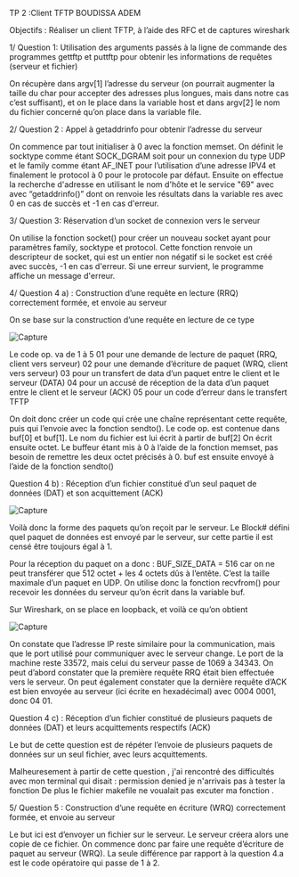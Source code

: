 TP 2 :Client TFTP                                                                                        BOUDISSA ADEM 


Objectifs : Réaliser un client TFTP, à l’aide des RFC et de captures wireshark

1/ Question 1: Utilisation des arguments passés à la ligne de commande des programmes gettftp et puttftp pour obtenir les informations de requêtes (serveur et fichier)

On récupère dans argv[1] l’adresse du serveur (on pourrait augmenter la taille du char pour accepter des adresses plus longues, mais dans notre cas c’est suffisant), et on le place dans la variable host
et dans argv[2] le nom du fichier concerné qu’on place dans la variable file.

2/ Question 2 : Appel à getaddrinfo pour obtenir l’adresse du serveur 

On commence par tout initialiser à 0 avec la fonction memset.
On définit le socktype comme étant SOCK_DGRAM soit pour un connexion du type UDP et le family comme étant AF_INET pour l’utilisation d’une adresse IPV4 et finalement le protocol à 0 pour le protocole par défaut. 
Ensuite on effectue la recherche d'adresse en utilisant le nom d'hôte et le service "69" avec avec “getaddrinfo()” dont on renvoie les résultats dans la variable res avec 0 en cas de succès et -1 en cas d'erreur.  

3/ Question 3: Réservation d’un socket de connexion vers le serveur 

On utilise la fonction socket() pour créer un nouveau socket ayant pour paramètres family, socktype et protocol.
Cette fonction renvoie un descripteur de socket, qui est un entier non négatif si le socket est créé avec succès, -1 en cas d'erreur.
Si une erreur survient, le programme affiche un message d'erreur. 

4/ Question 4 a) : Construction d’une requête en lecture (RRQ) correctement formée, et envoie au serveur

On se base sur la construction d’une requête en lecture de ce type 




![Capture](https://github.com/Ademensea/TP2_TFTP_BOUDISSA/assets/152478943/b8766f4b-7108-4fb5-82a5-8cfb50c6a028)


Le code op. va de 1 à 5 
01 pour une demande de lecture de paquet (RRQ, client vers serveur)
02 pour une demande d’écriture de paquet (WRQ, client vers serveur)
03 pour un transfert de data d’un paquet entre le client et le serveur (DATA)
04 pour un accusé de réception de la data d’un paquet entre le client et le serveur (ACK)
05 pour un code d’erreur dans le transfert TFTP

On doit donc créer un code qui crée une chaîne représentant cette requête, puis qui l’envoie avec la fonction sendto(). 
Le code op. est contenue dans buf[0] et buf[1]. 
Le nom du fichier est lui écrit à partir de buf[2] 
On écrit ensuite octet. 
Le buffeur étant mis à 0 à l’aide de la fonction memset, pas besoin de remettre les deux octet précisés à 0. 
buf est ensuite envoyé à l’aide de la fonction sendto()


Question 4 b) : Réception d’un fichier constitué d’un seul paquet de données (DAT) et son acquittement (ACK)


![Capture](https://github.com/Ademensea/TP2_TFTP_BOUDISSA/assets/152478943/76a12751-ad9e-4abc-97cc-92f0ca8460f6)

Voilà donc la forme des paquets qu’on reçoit par le serveur. Le Block# défini quel paquet de données est envoyé par le serveur, sur cette partie il est censé être toujours égal à 1.


Pour la réception du paquet on a donc : 
BUF_SIZE_DATA = 516 car on ne peut transférer que 512 octet + les 4 octets dûs à l’entête.
C’est la taille maximale d’un paquet en UDP. 
On utilise donc la fonction recvfrom() pour recevoir les données du serveur qu’on écrit dans la variable buf.


Sur Wireshark, on se place en loopback, et voilà ce qu’on obtient 

![Capture](https://github.com/Ademensea/TP2_TFTP_BOUDISSA/assets/152478943/b6171690-4ccb-4e29-95c9-dc3d0f942c28)

On constate que l’adresse IP reste similaire pour la communication, mais que le port utilisé pour communiquer avec le serveur change. Le port de la machine reste 33572, mais celui du serveur passe de 1069 à 34343. 
On peut d’abord constater que la première requête RRQ était bien effectuée vers le serveur.
On peut également constater que la dernière requête d’ACK est bien envoyée au serveur (ici écrite en hexadécimal) avec  0004 0001, donc 04 01. 

Question 4 c) : Réception d’un fichier constitué de plusieurs paquets de données (DAT) et leurs acquittements respectifs (ACK) 

Le but de cette question est de répéter l’envoie de plusieurs paquets de données sur un seul fichier, avec leurs acquittements.

Malheuresement à partir de cette question , j'ai rencontré des difficultés avec mon terminal qui disait : permission denied je n'arrivais pas à tester la fonction 
De plus le fichier makefile ne voualait pas excuter ma fonction .

5/ Question 5 : Construction d’une requête en écriture (WRQ) correctement formée, et envoie au serveur

Le but ici est d’envoyer un fichier sur le serveur. Le serveur créera alors une copie de ce fichier. 
On commence donc par faire une requête d’écriture de paquet au serveur (WRQ).
La seule différence par rapport à la question  4.a est le code opératoire qui passe de 1 à 2. 




